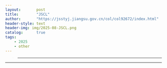 ```yaml
---
layout:       post
title:        "JSCL"
author:       "https://jsstyj.jiangsu.gov.cn/col/col92672/index.html"
header-style: text
header-img: img/2025-08-JSCL.png
catalog:      true
tags:
    - 2025
    - other
---
```


> ----------

-----------------------------

